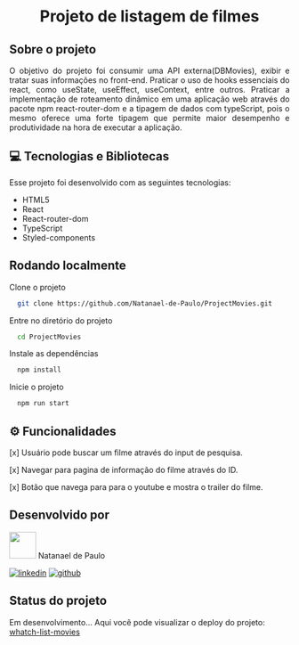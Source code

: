 <h1 align="center">Projeto de listagem de filmes</h1>

## Sobre o projeto

<p align="justify"> O objetivo do projeto foi consumir uma API externa(DBMovies), exibir e tratar suas informações no front-end. Praticar o uso de hooks essenciais do react, como useState, useEffect, useContext, entre outros. Praticar a implementação de roteamento dinâmico em uma aplicação web através do pacote npm react-router-dom e a tipagem de dados com typeScript, pois o mesmo oferece uma forte tipagem que permite maior desempenho e produtividade na hora de executar a aplicação. </p>

## 💻 Tecnologias e Bibliotecas

Esse projeto foi desenvolvido com as seguintes tecnologias:
- HTML5
- React 
- React-router-dom 
- TypeScript 
- Styled-components 


## Rodando localmente

Clone o projeto

```bash
  git clone https://github.com/Natanael-de-Paulo/ProjectMovies.git
```

Entre no diretório do projeto
```bash
  cd ProjectMovies
```

Instale as dependências

```bash
  npm install
```


Inicie o projeto

```bash
  npm run start
```




## ⚙ Funcionalidades

[x] Usuário pode buscar um filme através do input de pesquisa. 

[x] Navegar para pagina de informação do filme através do ID.

[x] Botão que navega para para o youtube e mostra o trailer do filme.



## Desenvolvido por

<div>
  <img src="https://avatars.githubusercontent.com/u/93483868?v=4" width="48" height="48">
  Natanael de Paulo
</div>
  
[![linkedin](https://img.shields.io/badge/linkedin-0A66C2?style=for-the-badge&logo=linkedin&logoColor=white)](https://www.linkedin.com/in/natanael-de-paulo/)
[![github](https://img.shields.io/badge/github-000?style=for-the-badge&logo=github&logoColor=white)](https://github.com/Natanael-de-Paulo)


## Status do projeto
Em desenvolvimento...
Aqui você pode visualizar o deploy do projeto: [whatch-list-movies](https://whatch-list-movies.netlify.app
)

